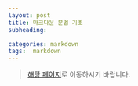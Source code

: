 ```yaml
---
layout: post
title: 마크다운 문법 기초
subheading:

categories: markdown
tags:  markdown
---
```


> [해당 페이지](https://github.com/kimcno3/TIL/blob/main/ETC/markdown.md)로 이동하시기 바랍니다.
